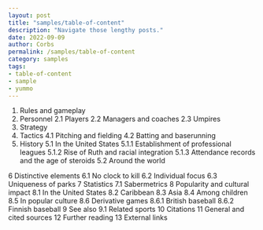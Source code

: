 ```yaml
---
layout: post
title: "samples/table-of-content"
description: "Navigate those lengthy posts."
date: 2022-09-09
author: Corbs
permalink: /samples/table-of-content
category: samples
tags:
- table-of-content
- sample
- yummo
---
```



1. Rules and gameplay
2. Personnel
  2.1 Players
  2.2 Managers and coaches
  2.3 Umpires
3. Strategy
4. Tactics
  4.1 Pitching and fielding
  4.2 Batting and baserunning
5. History
  5.1 In the United States
    5.1.1 Establishment of professional leagues
    5.1.2 Rise of Ruth and racial integration
    5.1.3 Attendance records and the age of steroids
  5.2 Around the world





6	Distinctive elements
6.1	No clock to kill
6.2	Individual focus
6.3	Uniqueness of parks
7	Statistics
7.1	Sabermetrics
8	Popularity and cultural impact
8.1	In the United States
8.2	Caribbean
8.3	Asia
8.4	Among children
8.5	In popular culture
8.6	Derivative games
8.6.1	British baseball
8.6.2	Finnish baseball
9	See also
9.1	Related sports
10	Citations
11	General and cited sources
12	Further reading
13  External links

